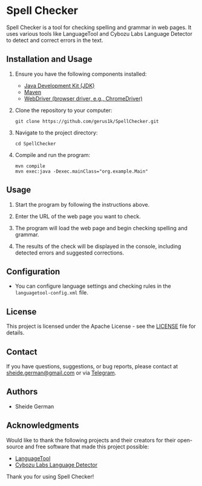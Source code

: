 # Spell Checker

Spell Checker is a tool for checking spelling and grammar in web pages. It uses various tools like LanguageTool and Cybozu Labs Language Detector to detect and correct errors in the text.

## Installation and Usage

1. Ensure you have the following components installed:
   - [Java Development Kit (JDK)](https://www.oracle.com/java/technologies/downloads/)
   - [Maven](https://maven.apache.org/download.cgi)
   - [WebDriver (browser driver, e.g., ChromeDriver)](https://chromedriver.chromium.org/downloads)

2. Clone the repository to your computer:

   ```shell
   git clone https://github.com/gerus1k/SpellChecker.git
   ```

3. Navigate to the project directory:

   ```shell
   cd SpellChecker
   ```

4. Compile and run the program:

   ```shell
   mvn compile
   mvn exec:java -Dexec.mainClass="org.example.Main"
   ```


## Usage

1. Start the program by following the instructions above.

2. Enter the URL of the web page you want to check.

3. The program will load the web page and begin checking spelling and grammar.

4. The results of the check will be displayed in the console, including detected errors and suggested corrections.

## Configuration

- You can configure language settings and checking rules in the `languagetool-config.xml` file.

## License

This project is licensed under the Apache License - see the [LICENSE](LICENSE) file for details.

## Contact

If you have questions, suggestions, or bug reports, please contact at sheide.german@gmail.com or via [Telegram](https://t.me/sheide_gs).

## Authors

- Sheide German

## Acknowledgments

Would like to thank the following projects and their creators for their open-source and free software that made this project possible:

- [LanguageTool](https://languagetool.org/)
- [Cybozu Labs Language Detector](https://github.com/shuyo/language-detection)

Thank you for using Spell Checker!
